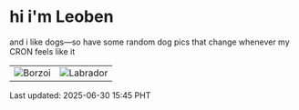 # hi i'm Leoben

and i like dogs—so have some random dog pics that change whenever my CRON feels like it

|  |  |
|--------|----------|
| ![Borzoi](https://random-dog-vercel.vercel.app/api/random-borzoi?v=1751269541) | ![Labrador](https://random-dog-vercel.vercel.app/api/random-labrador?v=1751269541) |

Last updated: 2025-06-30 15:45 PHT

